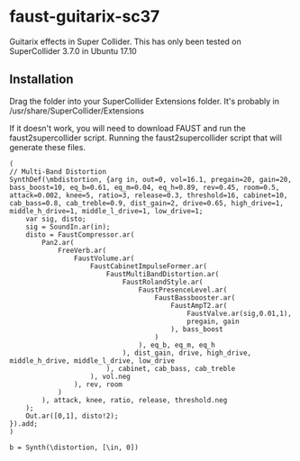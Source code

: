 


# faust-guitarix-sc37

Guitarix effects in Super Collider. This has only been tested on SuperCollider 3.7.0 in Ubuntu 17.10

## Installation

Drag the folder into your SuperCollider Extensions folder. It's probably in /usr/share/SuperCollider/Extensions

If it doesn't work, you will need to download FAUST and run the faust2supercollider script. Running the faust2supercollider script that will generate these files.

```supercollider
(
// Multi-Band Distortion
SynthDef(\mbdistortion, {arg in, out=0, vol=16.1, pregain=20, gain=20, bass_boost=10, eq_b=0.61, eq_m=0.04, eq_h=0.89, rev=0.45, room=0.5, attack=0.002, knee=5, ratio=3, release=0.3, threshold=16, cabinet=10, cab_bass=0.8, cab_treble=0.9, dist_gain=2, drive=0.65, high_drive=1, middle_h_drive=1, middle_l_drive=1, low_drive=1;
	var sig, disto;
	sig = SoundIn.ar(in);
	disto = FaustCompressor.ar(
		Pan2.ar(
			FreeVerb.ar(
				FaustVolume.ar(
					FaustCabinetImpulseFormer.ar(
						FaustMultiBandDistortion.ar(
							FaustRolandStyle.ar(
								FaustPresenceLevel.ar(
									FaustBassbooster.ar(
										FaustAmpT2.ar(
											FaustValve.ar(sig,0.01,1),
											pregain, gain
										), bass_boost
									)
								), eq_b, eq_m, eq_h
							), dist_gain, drive, high_drive, middle_h_drive, middle_l_drive, low_drive
						), cabinet, cab_bass, cab_treble
					), vol.neg
				), rev, room
			)
		), attack, knee, ratio, release, threshold.neg
	);
	Out.ar([0,1], disto!2);
}).add;
)

b = Synth(\distortion, [\in, 0])
```

